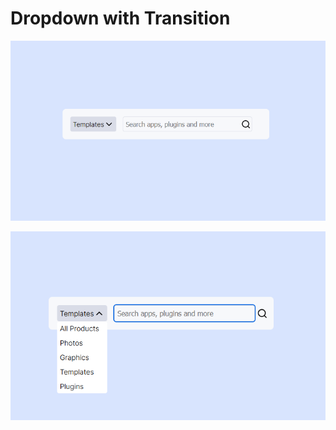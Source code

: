 # Dropdown with Transition

![Initial view](https://github.com/nslcoder/100-Days-Of-CSS/blob/main/screenshots/dropdown-with-transition-initial.png)

![After transition view](https://github.com/nslcoder/100-Days-Of-CSS/blob/main/screenshots/dropdown-with-transition-after.png)
